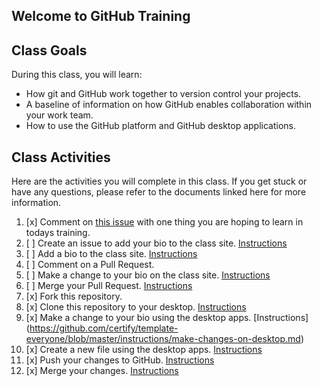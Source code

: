 ## Welcome to GitHub Training

## Class Goals

During this class, you will learn:
- How git and GitHub work together to version control your projects.
- A baseline of information on how GitHub enables collaboration within your work team.
- How to use the GitHub platform and GitHub desktop applications.

## Class Activities

Here are the activities you will complete in this class. If you get stuck or have any questions, please refer to the documents linked here for more information.

1. [x] Comment on [this issue](https://github.com/certify/template-everyone/issues/1) with one thing you are hoping to learn in todays training.
2. [ ] Create an issue to add your bio to the class site. [Instructions](https://github.com/certify/template-everyone/blob/master/instructions/create-issue.md)
3. [ ] Add a bio to the class site. [Instructions](https://github.com/certify/template-everyone/blob/master/instructions/add-file-on-github.md)
4. [ ] Comment on a Pull Request.
5. [ ] Make a change to your bio on the class site. [Instructions](https://github.com/certify/template-everyone/blob/master/instructions/changing-files-on-GitHub.md)
6. [ ] Merge your Pull Request. [Instructions](https://github.com/certify/template-everyone/blob/master/instructions/merge-your-pull-request.md)
7. [x] Fork this repository.
8. [x] Clone this repository to your desktop.  [Instructions](https://github.com/certify/template-everyone/blob/master/instructions/clone-a-repo.md)
9. [x] Make a change to your bio using the desktop apps. [Instructions] (https://github.com/certify/template-everyone/blob/master/instructions/make-changes-on-desktop.md)
10. [x] Create a new file using the desktop apps. [Instructions](https://github.com/certify/template-everyone/blob/master/instructions/new-file-on-desktop.md)
11. [x] Push your changes to GitHub. [Instructions](https://github.com/certify/template-everyone/blob/master/instructions/push-changes-desktop.md)
12. [x] Merge your changes. [Instructions](https://github.com/certify/template-everyone/blob/master/instructions/merge-your-pull-request.md)
